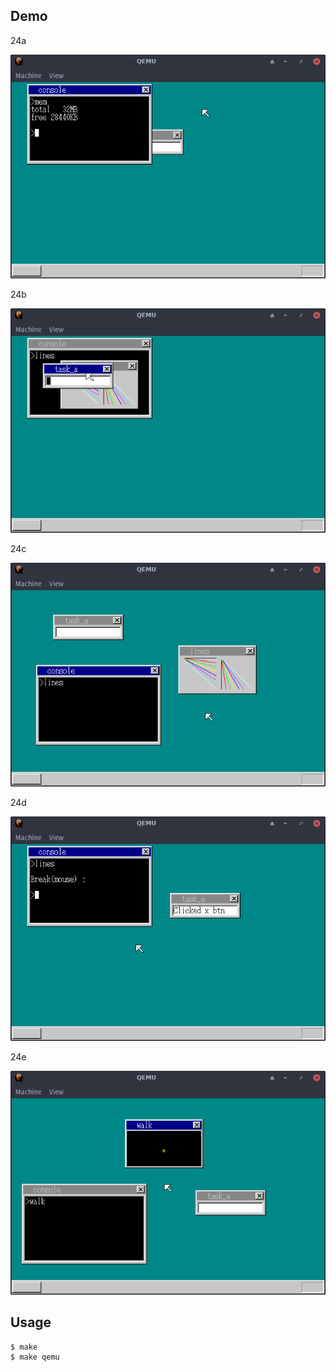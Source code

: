 ## Demo

24a

![template](https://github.com/watermelon892/OSPractice/blob/master/24_WindowOperation/pic/24a.png)

24b

![template](https://github.com/watermelon892/OSPractice/blob/master/24_WindowOperation/pic/24b.png)

24c

![template](https://github.com/watermelon892/OSPractice/blob/master/24_WindowOperation/pic/24c.png)

24d

![template](https://github.com/watermelon892/OSPractice/blob/master/24_WindowOperation/pic/24d.png)

24e

![template](https://github.com/watermelon892/OSPractice/blob/master/24_WindowOperation/pic/24e.png)

## Usage

```
$ make
$ make qemu
```
